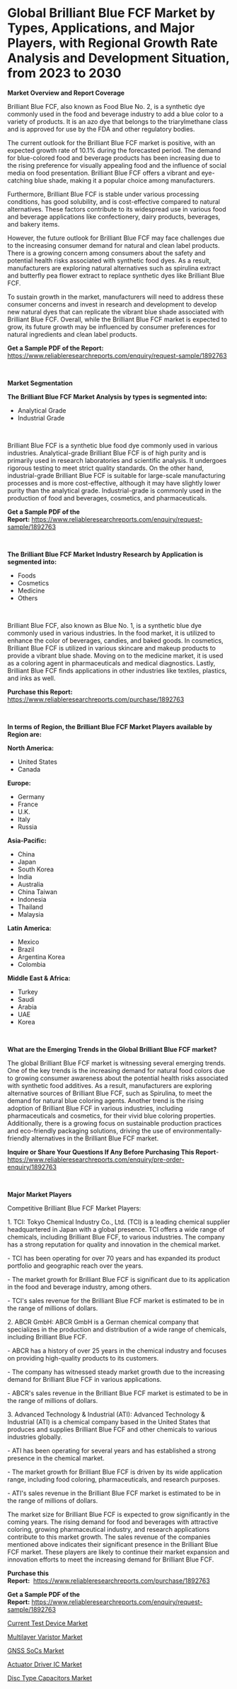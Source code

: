 <p><h1>Global Brilliant Blue FCF Market by Types, Applications, and Major Players, with Regional Growth Rate Analysis and Development Situation, from 2023 to 2030</h1></p><p><strong>Market Overview and Report Coverage</strong></p>
<p><p>Brilliant Blue FCF, also known as Food Blue No. 2, is a synthetic dye commonly used in the food and beverage industry to add a blue color to a variety of products. It is an azo dye that belongs to the triarylmethane class and is approved for use by the FDA and other regulatory bodies.</p><p>The current outlook for the Brilliant Blue FCF market is positive, with an expected growth rate of 10.1% during the forecasted period. The demand for blue-colored food and beverage products has been increasing due to the rising preference for visually appealing food and the influence of social media on food presentation. Brilliant Blue FCF offers a vibrant and eye-catching blue shade, making it a popular choice among manufacturers.</p><p>Furthermore, Brilliant Blue FCF is stable under various processing conditions, has good solubility, and is cost-effective compared to natural alternatives. These factors contribute to its widespread use in various food and beverage applications like confectionery, dairy products, beverages, and bakery items.</p><p>However, the future outlook for Brilliant Blue FCF may face challenges due to the increasing consumer demand for natural and clean label products. There is a growing concern among consumers about the safety and potential health risks associated with synthetic food dyes. As a result, manufacturers are exploring natural alternatives such as spirulina extract and butterfly pea flower extract to replace synthetic dyes like Brilliant Blue FCF.</p><p>To sustain growth in the market, manufacturers will need to address these consumer concerns and invest in research and development to develop new natural dyes that can replicate the vibrant blue shade associated with Brilliant Blue FCF. Overall, while the Brilliant Blue FCF market is expected to grow, its future growth may be influenced by consumer preferences for natural ingredients and clean label products.</p></p>
<p><strong>Get a Sample PDF of the Report:</strong> <a href="https://www.reliableresearchreports.com/enquiry/request-sample/1892763">https://www.reliableresearchreports.com/enquiry/request-sample/1892763</a></p>
<p>&nbsp;</p>
<p><strong>Market Segmentation</strong></p>
<p><strong>The Brilliant Blue FCF Market Analysis by types is segmented into:</strong></p>
<p><ul><li>Analytical Grade</li><li>Industrial Grade</li></ul></p>
<p>&nbsp;</p>
<p><p>Brilliant Blue FCF is a synthetic blue food dye commonly used in various industries. Analytical-grade Brilliant Blue FCF is of high purity and is primarily used in research laboratories and scientific analysis. It undergoes rigorous testing to meet strict quality standards. On the other hand, industrial-grade Brilliant Blue FCF is suitable for large-scale manufacturing processes and is more cost-effective, although it may have slightly lower purity than the analytical grade. Industrial-grade is commonly used in the production of food and beverages, cosmetics, and pharmaceuticals.</p></p>
<p><strong>Get a Sample PDF of the Report:</strong>&nbsp;<a href="https://www.reliableresearchreports.com/enquiry/request-sample/1892763">https://www.reliableresearchreports.com/enquiry/request-sample/1892763</a></p>
<p>&nbsp;</p>
<p><strong>The Brilliant Blue FCF Market Industry Research by Application is segmented into:</strong></p>
<p><ul><li>Foods</li><li>Cosmetics</li><li>Medicine</li><li>Others</li></ul></p>
<p>&nbsp;</p>
<p><p>Brilliant Blue FCF, also known as Blue No. 1, is a synthetic blue dye commonly used in various industries. In the food market, it is utilized to enhance the color of beverages, candies, and baked goods. In cosmetics, Brilliant Blue FCF is utilized in various skincare and makeup products to provide a vibrant blue shade. Moving on to the medicine market, it is used as a coloring agent in pharmaceuticals and medical diagnostics. Lastly, Brilliant Blue FCF finds applications in other industries like textiles, plastics, and inks as well.</p></p>
<p><strong>Purchase this Report:</strong>&nbsp; <a href="https://www.reliableresearchreports.com/purchase/1892763">https://www.reliableresearchreports.com/purchase/1892763</a></p>
<p>&nbsp;</p>
<p><strong>In terms of Region, the Brilliant Blue FCF Market Players available by Region are:</strong></p>
<p>
    <p> <strong> North America: </strong>
        <ul>
            <li>United States</li>
            <li>Canada</li>
        </ul>
        </p> 
    <p> <strong> Europe: </strong>
        <ul>
            <li>Germany</li>
            <li>France</li>
            <li>U.K.</li>
            <li>Italy</li>
            <li>Russia</li>
        </ul>
        </p> 
    <p> <strong> Asia-Pacific: </strong>
        <ul>
            <li>China</li>
            <li>Japan</li>
            <li>South Korea</li>
            <li>India</li>
            <li>Australia</li>
            <li>China Taiwan</li>
            <li>Indonesia</li>
            <li>Thailand</li>
            <li>Malaysia</li>
        </ul>
        </p> 
    <p> <strong> Latin America: </strong>
        <ul>
            <li>Mexico</li>
            <li>Brazil</li>
            <li>Argentina Korea</li>
            <li>Colombia</li>
        </ul>
        </p> 
    <p> <strong> Middle East & Africa: </strong>
        <ul>
            <li>Turkey</li>
            <li>Saudi</li>
            <li>Arabia</li>
            <li>UAE</li>
            <li>Korea</li>
        </ul>
    </p>
    </p>
<p>&nbsp;</p>
<p><strong>What are the Emerging Trends in the Global Brilliant Blue FCF market?</strong></p>
<p><p>The global Brilliant Blue FCF market is witnessing several emerging trends. One of the key trends is the increasing demand for natural food colors due to growing consumer awareness about the potential health risks associated with synthetic food additives. As a result, manufacturers are exploring alternative sources of Brilliant Blue FCF, such as Spirulina, to meet the demand for natural blue coloring agents. Another trend is the rising adoption of Brilliant Blue FCF in various industries, including pharmaceuticals and cosmetics, for their vivid blue coloring properties. Additionally, there is a growing focus on sustainable production practices and eco-friendly packaging solutions, driving the use of environmentally-friendly alternatives in the Brilliant Blue FCF market.</p></p>
<p><strong>Inquire or Share Your Questions If Any Before Purchasing This Report</strong>- <a href="https://www.reliableresearchreports.com/enquiry/pre-order-enquiry/1892763">https://www.reliableresearchreports.com/enquiry/pre-order-enquiry/1892763</a></p>
<p>&nbsp;</p>
<p><strong>Major Market Players</strong></p>
<p><p>Competitive Brilliant Blue FCF Market Players:</p><p>1. TCI: Tokyo Chemical Industry Co., Ltd. (TCI) is a leading chemical supplier headquartered in Japan with a global presence. TCI offers a wide range of chemicals, including Brilliant Blue FCF, to various industries. The company has a strong reputation for quality and innovation in the chemical market.</p><p>   - TCI has been operating for over 70 years and has expanded its product portfolio and geographic reach over the years.</p><p>   - The market growth for Brilliant Blue FCF is significant due to its application in the food and beverage industry, among others.</p><p>   - TCI's sales revenue for the Brilliant Blue FCF market is estimated to be in the range of millions of dollars.</p><p>2. ABCR GmbH: ABCR GmbH is a German chemical company that specializes in the production and distribution of a wide range of chemicals, including Brilliant Blue FCF.</p><p>   - ABCR has a history of over 25 years in the chemical industry and focuses on providing high-quality products to its customers.</p><p>   - The company has witnessed steady market growth due to the increasing demand for Brilliant Blue FCF in various applications.</p><p>   - ABCR's sales revenue in the Brilliant Blue FCF market is estimated to be in the range of millions of dollars.</p><p>3. Advanced Technology & Industrial (ATI): Advanced Technology & Industrial (ATI) is a chemical company based in the United States that produces and supplies Brilliant Blue FCF and other chemicals to various industries globally.</p><p>   - ATI has been operating for several years and has established a strong presence in the chemical market.</p><p>   - The market growth for Brilliant Blue FCF is driven by its wide application range, including food coloring, pharmaceuticals, and research purposes.</p><p>   - ATI's sales revenue in the Brilliant Blue FCF market is estimated to be in the range of millions of dollars.</p><p>The market size for Brilliant Blue FCF is expected to grow significantly in the coming years. The rising demand for food and beverages with attractive coloring, growing pharmaceutical industry, and research applications contribute to this market growth. The sales revenue of the companies mentioned above indicates their significant presence in the Brilliant Blue FCF market. These players are likely to continue their market expansion and innovation efforts to meet the increasing demand for Brilliant Blue FCF.</p></p>
<p><strong>Purchase this Report:</strong>&nbsp;&nbsp;<a href="https://www.reliableresearchreports.com/purchase/1892763">https://www.reliableresearchreports.com/purchase/1892763</a></p>
<p></p>
<p><strong>Get a Sample PDF of the Report:</strong>&nbsp;<a href="https://www.reliableresearchreports.com/enquiry/request-sample/1892763">https://www.reliableresearchreports.com/enquiry/request-sample/1892763</a></p>
<p><p><a href="https://medium.com/@jackytorphy/analyzing-current-test-device-market-global-industry-perspective-and-forecast-2023-to-2030-2e653731b065">Current Test Device Market</a></p><p><a href="https://medium.com/@ashlybednar2023/multilayer-varistor-market-furnishes-information-on-market-share-market-trends-and-market-growth-59093a44d825">Multilayer Varistor Market</a></p><p><a href="https://medium.com/@zitakuvalis/gnss-socs-market-the-key-to-successful-business-strategy-forecast-till-2030-d04f83af5441">GNSS SoCs Market</a></p><p><a href="https://medium.com/@serenaframi/actuator-driver-ic-market-share-evolution-and-market-growth-trends-2023-2030-a045f89b323d">Actuator Driver IC Market</a></p><p><a href="https://medium.com/@ashleyhills1920/disc-type-capacitors-market-comprehensive-assessment-by-type-application-and-geography-050b7f725aa1">Disc Type Capacitors Market</a></p></p>